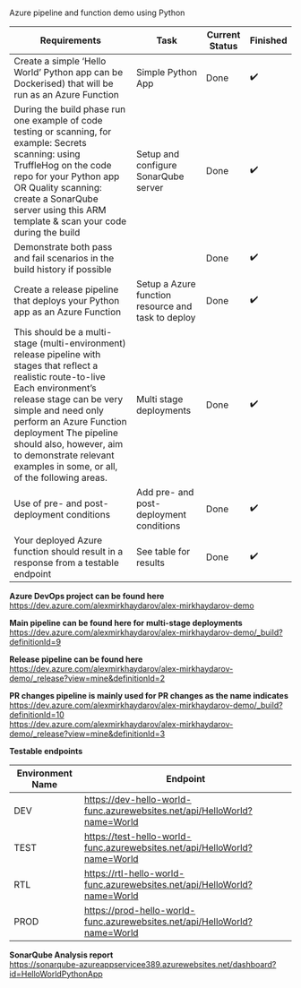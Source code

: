 ####
Azure pipeline and function demo using Python

| Requirements    | Task          | Current Status | Finished | 
|-----------------|---------------|----------------|----------|
|Create a simple ‘Hello World’ Python app can be Dockerised) that will be run as an Azure Function | Simple Python App | Done | :heavy_check_mark:
|During the build phase run one example of code testing or scanning, for example: Secrets scanning: using TruffleHog on the code repo for your Python app OR Quality scanning: create a SonarQube server using this ARM template & scan your code during the build | Setup and configure SonarQube server | Done | :heavy_check_mark:
|Demonstrate both pass and fail scenarios in the build history if possible| | Done | :heavy_check_mark:
|Create a release pipeline that deploys your Python app as an Azure Function| Setup a Azure function resource and task to deploy | Done | :heavy_check_mark:
|This should be a multi-stage (multi-environment) release pipeline with stages that reflect a realistic route-to-live Each environment’s release stage can be very simple and need only perform an Azure Function deployment The pipeline should also, however, aim to demonstrate relevant examples in some, or all, of the following areas. | Multi stage deployments | Done | :heavy_check_mark:
|Use of pre- and post-deployment conditions| Add pre- and post-deployment conditions | Done | :heavy_check_mark:
|Your deployed Azure function should result in a response from a testable endpoint| See table for results | Done | :heavy_check_mark:

**Azure DevOps project can be found here**  
https://dev.azure.com/alexmirkhaydarov/alex-mirkhaydarov-demo  

**Main pipeline can be found here for multi-stage deployments**  
https://dev.azure.com/alexmirkhaydarov/alex-mirkhaydarov-demo/_build?definitionId=9  

**Release pipeline can be found here**  
https://dev.azure.com/alexmirkhaydarov/alex-mirkhaydarov-demo/_release?view=mine&definitionId=2  

**PR changes pipeline is mainly used for PR changes as the name indicates**  
https://dev.azure.com/alexmirkhaydarov/alex-mirkhaydarov-demo/_build?definitionId=10  
https://dev.azure.com/alexmirkhaydarov/alex-mirkhaydarov-demo/_release?view=mine&definitionId=3  

**Testable endpoints**

| Environment Name | Endpoint |
|------------------|----------|
| DEV | https://dev-hello-world-func.azurewebsites.net/api/HelloWorld?name=World
| TEST | https://test-hello-world-func.azurewebsites.net/api/HelloWorld?name=World
| RTL | https://rtl-hello-world-func.azurewebsites.net/api/HelloWorld?name=World
| PROD | https://prod-hello-world-func.azurewebsites.net/api/HelloWorld?name=World

**SonarQube Analysis report**  
https://sonarqube-azureappservicee389.azurewebsites.net/dashboard?id=HelloWorldPythonApp  

